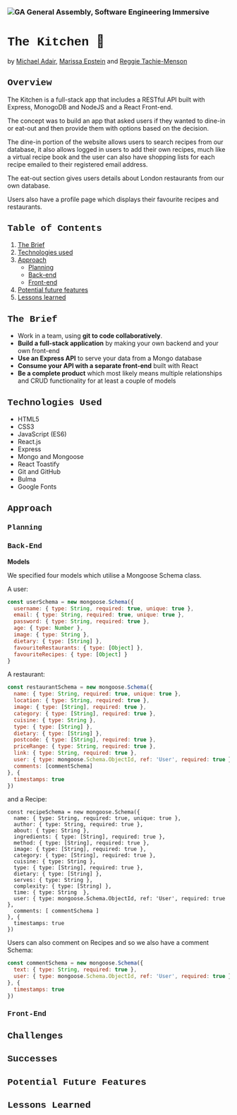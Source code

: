 ### ![GA](https://cloud.githubusercontent.com/assets/40461/8183776/469f976e-1432-11e5-8199-6ac91363302b.png) General Assembly, Software Engineering Immersive

# <span style="font-family:Courier New">The Kitchen </span>🍴
by [Michael Adair](https://github.com/mjadair), [Marissa Epstein](https://github.com/marepstein) and [Reggie Tachie-Menson](https://github.com/reggiemenson)

## <span style="font-family:Courier New">Overview </span>

The Kitchen is a full-stack app that includes a RESTful API built with Express, MonogoDB and NodeJS and a React Front-end. 

The concept was to build an app that asked users if they wanted to dine-in or eat-out and then provide them with options based on the decision. 

The dine-in portion of the website allows users to search recipes from our database, it also allows logged in users to add their own recipes, much like a virtual recipe book and the user can also have shopping lists for each recipe emailed to their registered email address.

The eat-out section gives users details about London restaurants from our own database. 

Users also have a profile page which displays their favourite recipes and restaurants. 

## <span style="font-family:Courier New"> Table of Contents </span>
1. [The Brief](#Brief)
2. [Technologies used](#Tech)
3. [Approach](#Approach)
    - [Planning](#planning)
    - [Back-end](#back)
    - [Front-end](#front)
4. [Potential future features](#future)
5. [Lessons learned](#lessons)


## <span style="font-family:Courier New" id="Brief">The Brief</span>

* Work in a team, using **git to code collaboratively**.
* **Build a full-stack application** by making your own backend and your own front-end
* **Use an Express API** to serve your data from a Mongo database
* **Consume your API with a separate front-end** built with React
* **Be a complete product** which most likely means multiple relationships and CRUD functionality for at least a couple of models

## <span style="font-family:Courier New" id="Tech">Technologies Used </span>
- HTML5
- CSS3
- JavaScript (ES6)
- React.js
- Express
- Mongo and Mongoose
- React Toastify
- Git and GitHub
- Bulma
- Google Fonts

## <span style="font-family:Courier New" id="Approach">Approach </span>

### <span style="font-family:Courier New" id="planning">Planning</span>

### <span style="font-family:Courier New" id="back">Back-End</span>

**Models**

We specified four models which utilise a Mongoose Schema class. 

A user:

```js
const userSchema = new mongoose.Schema({
  username: { type: String, required: true, unique: true },
  email: { type: String, required: true, unique: true },
  password: { type: String, required: true },
  age: { type: Number },
  image: { type: String },
  dietary: { type: [String] },
  favouriteRestaurants: { type: [Object] },
  favouriteRecipes: { type: [Object] }
}
```

A restaurant:

```js
const restaurantSchema = new mongoose.Schema({
  name: { type: String, required: true, unique: true },
  location: { type: String, required: true },
  image: { type: [String], required: true },
  category: { type: [String], required: true },
  cuisine: { type: String },
  type: { type: [String] },
  dietary: { type: [String] },
  postcode: { type: [String], required: true },
  priceRange: { type: String, required: true },
  link: { type: String, required: true },
  user: { type: mongoose.Schema.ObjectId, ref: 'User', required: true },
  comments: [commentSchema]
}, {
  timestamps: true
})
```

and a Recipe:

```
const recipeSchema = new mongoose.Schema({
  name: { type: String, required: true, unique: true },
  author: { type: String, required: true },
  about: { type: String },
  ingredients: { type: [String], required: true },
  method: { type: [String], required: true },
  image: { type: [String], required: true },
  category: { type: [String], required: true },
  cuisine: { type: String },
  type: { type: [String], required: true },
  dietary: { type: [String] },
  serves: { type: String },
  complexity: { type: [String] },
  time: { type: String  },
  user: { type: mongoose.Schema.ObjectId, ref: 'User', required: true },
  comments: [ commentSchema ] 
}, {
  timestamps: true
})
```

Users can also comment on Recipes and so we also have a comment Schema:

```js
const commentSchema = new mongoose.Schema({
  text: { type: String, required: true },
  user: { type: mongoose.Schema.ObjectId, ref: 'User', required: true }
}, {
  timestamps: true
})
```


### <span style="font-family:Courier New" id="front">Front-End</span>

## <span style="font-family:Courier New" id="challenges">Challenges </span>


## <span style="font-family:Courier New" id="successes">Successes </span>


## <span style="font-family:Courier New" id="future">Potential Future Features </span>


## <span style="font-family:Courier New" id="lessons">Lessons Learned </span>

